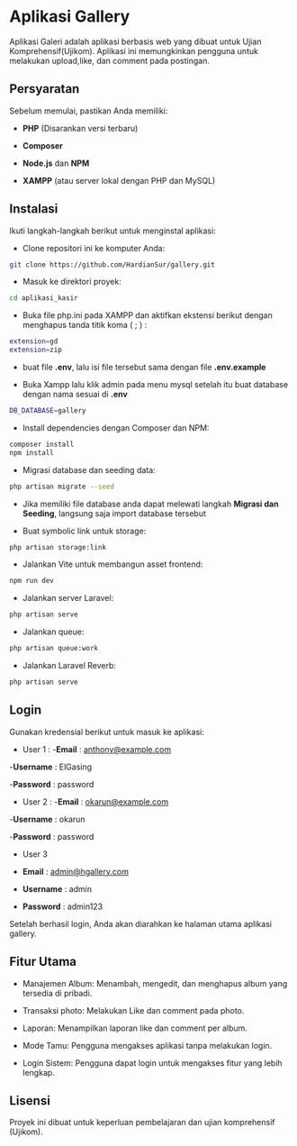 
# Aplikasi Gallery

Aplikasi Galeri adalah aplikasi berbasis web yang dibuat untuk Ujian Komprehensif(Ujikom). Aplikasi ini memungkinkan pengguna untuk melakukan upload,like, dan comment pada postingan.

## Persyaratan

Sebelum memulai, pastikan Anda memiliki:

-   **PHP** (Disarankan versi terbaru)

-   **Composer**

-   **Node.js** dan **NPM**

-   **XAMPP** (atau server lokal dengan PHP dan MySQL)

## Instalasi

Ikuti langkah-langkah berikut untuk menginstal aplikasi:

-   Clone repositori ini ke komputer Anda:

```bash
git clone https://github.com/HardianSur/gallery.git
```

-   Masuk ke direktori proyek:

```bash
cd aplikasi_kasir
```

-   Buka file php.ini pada XAMPP dan aktifkan ekstensi berikut dengan menghapus tanda titik koma ( ; ) :

```bash
extension=gd
extension=zip
```

-   buat file **.env**, lalu isi file tersebut sama dengan file **.env.example**

-   Buka Xampp lalu klik admin pada menu mysql setelah itu buat database dengan nama sesuai di **.env**

```bash
DB_DATABASE=gallery
```

-   Install dependencies dengan Composer dan NPM:

```bash
composer install
npm install
```

-   Migrasi database dan seeding data:

```bash
php artisan migrate --seed
```

- Jika memiliki file database anda dapat melewati langkah **Migrasi dan Seeding**, langsung saja import database tersebut

-   Buat symbolic link untuk storage:

```bash
php artisan storage:link
```

-   Jalankan Vite untuk membangun asset frontend:

```bash
npm run dev
```

-   Jalankan server Laravel:

```bash
php artisan serve
```

-   Jalankan queue:

```bash
php artisan queue:work
```

-   Jalankan Laravel Reverb:

```bash
php artisan serve
```
## Login

Gunakan kredensial berikut untuk masuk ke aplikasi:

- User 1 :
-**Email** : anthony@example.com

-**Username** : ElGasing

-**Password** : password

- User 2 :
-**Email** : okarun@example.com

-**Username** : okarun

-**Password** : password

- User 3
-   **Email** : admin@hgallery.com

-   **Username** : admin

-   **Password** : admin123

Setelah berhasil login, Anda akan diarahkan ke halaman utama aplikasi gallery.

## Fitur Utama

-   Manajemen Album: Menambah, mengedit, dan menghapus album yang tersedia di pribadi.

-   Transaksi photo: Melakukan Like dan comment pada photo.

-   Laporan: Menampilkan laporan like dan comment per album.

-   Mode Tamu: Pengguna mengakses aplikasi tanpa melakukan login.

-   Login Sistem: Pengguna dapat login untuk mengakses fitur yang lebih lengkap.

## Lisensi

Proyek ini dibuat untuk keperluan pembelajaran dan ujian komprehensif (Ujikom).

